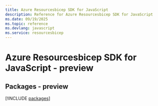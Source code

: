 ```yaml
---
title: Azure Resourcesbicep SDK for JavaScript
description: Reference for Azure Resourcesbicep SDK for JavaScript
ms.date: 09/19/2025
ms.topic: reference
ms.devlang: javascript
ms.service: resourcesbicep
---
```

# Azure Resourcesbicep SDK for JavaScript - preview
## Packages - preview
[!INCLUDE [packages](resourcesbicep-index.md)]